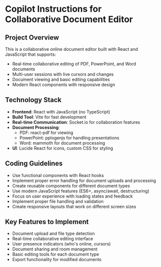 # Copilot Instructions for Collaborative Document Editor

<!-- Use this file to provide workspace-specific custom instructions to Copilot. For more details, visit https://code.visualstudio.com/docs/copilot/copilot-customization#_use-a-githubcopilotinstructionsmd-file -->

## Project Overview
This is a collaborative online document editor built with React and JavaScript that supports:
- Real-time collaborative editing of PDF, PowerPoint, and Word documents
- Multi-user sessions with live cursors and changes
- Document viewing and basic editing capabilities
- Modern React components with responsive design

## Technology Stack
- **Frontend**: React with JavaScript (no TypeScript)
- **Build Tool**: Vite for fast development
- **Real-time Communication**: Socket.io for collaboration features
- **Document Processing**:
  - PDF: react-pdf for viewing
  - PowerPoint: pptxgenjs for handling presentations
  - Word: mammoth for document processing
- **UI**: Lucide React for icons, custom CSS for styling

## Coding Guidelines
- Use functional components with React hooks
- Implement proper error handling for document uploads and processing
- Create reusable components for different document types
- Use modern JavaScript features (ES6+, async/await, destructuring)
- Focus on user experience with loading states and feedback
- Implement proper file handling and validation
- Create responsive layouts that work on different screen sizes

## Key Features to Implement
- Document upload and file type detection
- Real-time collaborative editing interface
- User presence indicators (who's online, cursors)
- Document sharing and room management
- Basic editing tools for each document type
- Export functionality for modified documents
